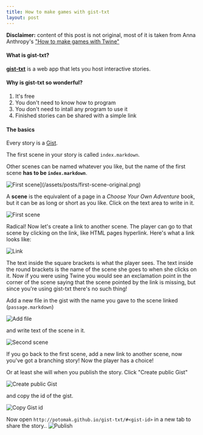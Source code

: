 ```yaml
---
title: How to make games with gist-txt
layout: post
---
```


**Disclaimer:** content of this post is not original, most of it is taken from Anna
Anthropy's ["How to make games with
Twine"](http://www.auntiepixelante.com/twine/)

#### What is gist-txt?

**[gist-txt](https://github.com/potomak/gist-txt)** is a web app that lets you
host interactive stories.

#### Why is gist-txt so wonderful?

1. It's free
1. You don't need to know how to program
1. You don't need to intall any program to use it
1. Finished stories can be shared with a simple link

#### The basics

Every story is a [Gist](https://gist.github.com/).

The first scene in your story is called `index.markdown`.

Other scenes can be named whatever you like, but the name of the first scene
**has to be `index.markdown`**.

![First
scene](/assets/posts/first-scene.png)](/assets/posts/first-scene-original.png)

A **scene** is the equivalent of a page in a *Choose Your Own Adventure* book,
but it can be as long or short as you like. Click on the text area to write in
it.

![First scene](/assets/posts/first-scene-2.png)

Radical! Now let's create a link to another scene. The player can go to that
scene by clicking on the link, like HTML pages hyperlink. Here's what a link
looks like:

![Link](/assets/posts/link.png)

The text inside the square brackets is what the player sees. The text inside
the round brackets is the name of the scene she goes to when she clicks on it.
Now if you were using Twine you would see an exclamation point in the corner of
the scene saying that the scene pointed by the link is missing, but since
you're using gist-txt there's no such thing!

Add a new file in the gist with the name you gave to the scene linked
(`passage.markdown`)

![Add file](/assets/posts/add-file.png)

and write text of the scene in it.

![Second scene](/assets/posts/second-scene.png)

If you go back to the first scene, add a new link to another scene, now you've
got a branching story! Now the player has a choice!

Or at least she will when you publish the story. Click "Create public Gist"

![Create public Gist](/assets/posts/create-gist.png)

and copy the id of the gist.

![Copy Gist id](/assets/posts/copy-id.png)

Now open `http://potomak.github.io/gist-txt/#<gist-id>` in a new tab to share
the story..
![Publish](/assets/posts/publish.png)

